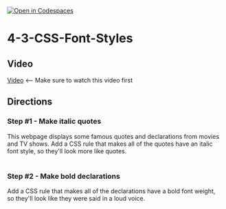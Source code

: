 [![Open in Codespaces](https://classroom.github.com/assets/launch-codespace-2972f46106e565e64193e422d61a12cf1da4916b45550586e14ef0a7c637dd04.svg)](https://classroom.github.com/open-in-codespaces?assignment_repo_id=21382087)
# 4-3-CSS-Font-Styles <br>

## Video
[Video](https://youtu.be/Jm_nbl55rWE) <-- Make sure to watch this video first

## Directions 
### Step #1 - Make italic quotes <br>
This webpage displays some famous quotes and declarations from movies and TV shows. Add a CSS rule that makes all of the quotes have an italic font style, so they'll look more like quotes.
<br><br>
### Step #2 - Make bold declarations <br>
Add a CSS rule that makes all of the declarations have a bold font weight, so they'll look like they were said in a loud voice.
<br><br>
